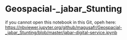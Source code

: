 # Geospacial-_jabar_Stunting

if you cannot open this notebook in this Git, opeh here: https://nbviewer.jupyter.org/github/magusafr/Geospacial-_jabar_Stunting/blob/master/jabar-digital-service.ipynb
